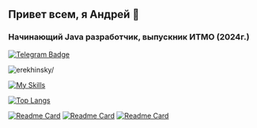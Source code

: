 ## Привет всем, я Андрей 👋
### Начинающий Java разработчик, выпускник ИТМО (2024г.)
[![Telegram Badge](https://img.shields.io/badge/-Telegram-0088cc?style=flat-square&labelColor=0088cc&logo=telegram&logoColor=white&link=https://t.me/erekh_in_sky)](https://t.me/erekh_in_sky)
<p align="left"> 
  <img src=https://komarev.com/ghpvc/?username=erekhinsky&color=C70039&label=PROFILE+VIEWS alt=erekhinsky/> 
</p>



[![My Skills](https://skillicons.dev/icons?i=java,spring,c,linux)](https://skillicons.dev)

[![Top Langs](https://github-readme-stats.vercel.app/api/top-langs/?username=erekhinsky&langs_count=3&theme=radical)](https://github.com/anuraghazra/github-readme-stats)

[![Readme Card](https://github-readme-stats.vercel.app/api/pin/?username=erekhinsky&repo=highload&theme=radical)](https://github.com/Erekhinsky/highload)
[![Readme Card](https://github-readme-stats.vercel.app/api/pin/?username=erekhinsky&repo=ProgLab7&theme=radical)](https://github.com/Erekhinsky/ProgLab7)
[![Readme Card](https://github-readme-stats.vercel.app/api/pin/?username=erekhinsky&repo=TPO2&theme=radical)](https://github.com/Erekhinsky/TPO2)
